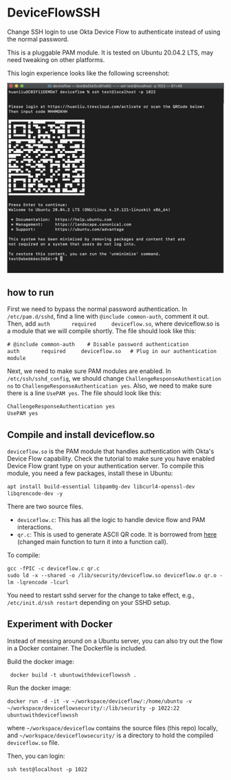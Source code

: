 # DeviceFlowSSH

Change SSH login to use Okta Device Flow to authenticate instead of using the normal password. 

This is a pluggable PAM module. It is tested on Ubuntu 20.04.2 LTS, may need tweaking on other platforms. 

This login experience looks like the following screenshot:

![device flow SSH screenshot](./deviceflowSSHScreenshot.png)

## how to run

First we need to bypass the normal password authentication. In `/etc/pam.d/sshd`, find a line with `@include common-auth`, comment it out. Then, add `auth       required     deviceflow.so`, where deviceflow.so is a module that we will compile shortly. The file should look like this:

```
# @include common-auth    # Disable password authentication
auth       required     deviceflow.so   # Plug in our authentication module
```

Next, we need to make sure PAM modules are enabled. In `/etc/ssh/sshd_config`, we should change `ChallengeResponseAuthentication no` to `ChallengeResponseAuthentication yes`. Also, we need to make sure there is a line `UsePAM yes`. The file should look like this:

```
ChallengeResponseAuthentication yes
UsePAM yes
```

## Compile and install deviceflow.so

`deviceflow.so` is the PAM module that handles authentication with Okta's Device Flow capability. Check the tutorial to make sure you have enabled Device Flow grant type on your authentication server. To compile this module, you need a few packages, install these in Ubuntu:

```
apt install build-essential libpam0g-dev libcurl4-openssl-dev  libqrencode-dev -y
```

There are two source files. 
* `deviceflow.c`: This has all the logic to handle device flow and PAM interactions. 
* `qr.c`: This is used to generate ASCII QR code. It is borrowed from [here](https://github.com/Y2Z/qr) (changed main function to turn it into a function call). 

To compile:

```
gcc -fPIC -c deviceflow.c qr.c
sudo ld -x --shared -o /lib/security/deviceflow.so deviceflow.o qr.o -lm -lqrencode -lcurl
```

You need to restart sshd server for the change to take effect, e.g., `/etc/init.d/ssh restart` depending on your SSHD setup.

## Experiment with Docker

Instead of messing around on a Ubuntu server, you can also try out the flow in a Docker container. The Dockerfile is included. 

Build the docker image:

```
 docker build -t ubuntuwithdeviceflowssh .  
```
Run the docker image:

```
docker run -d -it -v ~/workspace/deviceflow/:/home/ubuntu -v ~/workspace/deviceflowsecurity/:/lib/security -p 1022:22  ubuntuwithdeviceflowssh
```

where `~/workspace/deviceflow` contains the source files (this repo) locally, and `~/workspace/deviceflowsecurity/` is a directory to hold the compiled `deviceflow.so` file. 

Then, you can login:

```
ssh test@localhost -p 1022
```

